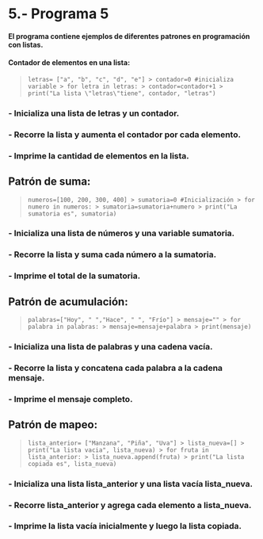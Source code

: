 # 5.- Programa 5
#### El programa contiene ejemplos de diferentes patrones en programación con listas.
#### Contador de elementos en una lista:
> ```letras= ["a", "b", "c", "d", "e"] > contador=0 #inicializa variable > for letra in letras: > contador=contador+1 > print("La lista \"letras\"tiene", contador, "letras")```

### - Inicializa una lista de letras y un contador.
### - Recorre la lista y aumenta el contador por cada elemento.
### - Imprime la cantidad de elementos en la lista.
## Patrón de suma:
> ```numeros=[100, 200, 300, 400] > sumatoria=0 #Inicialización > for numero in numeros: > sumatoria=sumatoria+numero > print("La sumatoria es", sumatoria)```

### -  Inicializa una lista de números y una variable sumatoria.
### -  Recorre la lista y suma cada número a la sumatoria.
### -  Imprime el total de la sumatoria.
## Patrón de acumulación:
> ```palabras=["Hoy", " ","Hace", " ", "Frío"] > mensaje="" > for palabra in palabras: > mensaje=mensaje+palabra > print(mensaje)```

### - Inicializa una lista de palabras y una cadena vacía.
### - Recorre la lista y concatena cada palabra a la cadena mensaje.
### - Imprime el mensaje completo.
## Patrón de mapeo:
> ```lista_anterior= ["Manzana", "Piña", "Uva"] > lista_nueva=[] > print("La lista vacia", lista_nueva) > for fruta in lista_anterior: > lista_nueva.append(fruta) > print("La lista copiada es", lista_nueva)```

### - Inicializa una lista lista_anterior y una lista vacía lista_nueva.
### - Recorre lista_anterior y agrega cada elemento a lista_nueva.
### - Imprime la lista vacía inicialmente y luego la lista copiada.
